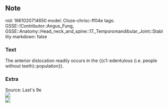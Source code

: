 ## Note
nid: 1661020714650
model: Cloze-chrisc-ff04e
tags: GSSE::!Contributor::Angus_Fung, GSSE::Anatomy::Head_neck_and_spine::17._Temporomandibular_Joint::Stability
markdown: false

### Text
The anterior dislocation readily occurs in the {{c1::edentulous (i.e. people without teeth)::population}}.

### Extra
<div>
  Source: Last's 9e
</div>
<div><img src=
"paste-8eaf81715b951a0b93fb47c22382598bb89579f1.jpg"></div>
<div><img src=
"paste-b28cc3cb0c6bbfb583d61173b45a0e2a1ca1e2fc.jpg"></div>
